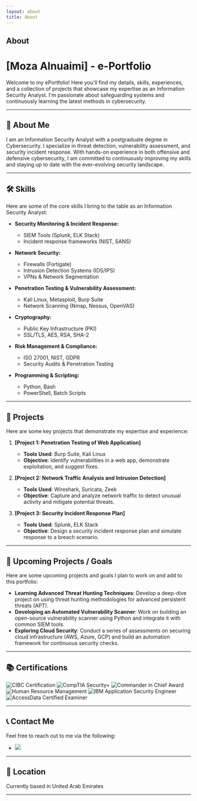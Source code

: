 ```yaml
---
layout: about
title: About
---
```


## About

# **[Moza Alnuaimi] - e-Portfolio**

Welcome to my ePortfolio! Here you'll find my details, skills, experiences, and a collection of projects that showcase my expertise as an Information Security Analyst. I'm passionate about safeguarding systems and continuously learning the latest methods in cybersecurity.

---

## 📖 **About Me**
I am an Information Security Analyst with a postgraduate degree in Cybersecurity. I specialize in threat detection, vulnerability assessment, and security incident response. With hands-on experience in both offensive and defensive cybersecurity, I am committed to continuously improving my skills and staying up to date with the ever-evolving security landscape.

---

## 🛠️ **Skills**
Here are some of the core skills I bring to the table as an Information Security Analyst:

- **Security Monitoring & Incident Response:**
  - SIEM Tools (Splunk, ELK Stack)
  - Incident response frameworks (NIST, SANS)
  
- **Network Security:**
  - Firewalls (Fortigate)
  - Intrusion Detection Systems (IDS/IPS)
  - VPNs & Network Segmentation

- **Penetration Testing & Vulnerability Assessment:**
  - Kali Linux, Metasploit, Burp Suite
  - Network Scanning (Nmap, Nessus, OpenVAS)

- **Cryptography:**
  - Public Key Infrastructure (PKI)
  - SSL/TLS, AES, RSA, SHA-2
  
- **Risk Management & Compliance:**
  - ISO 27001, NIST, GDPR
  - Security Audits & Penetration Testing

- **Programming & Scripting:**
  - Python, Bash
  - PowerShell, Batch Scripts

---

## 📂 **Projects**
Here are some key projects that demonstrate my expertise and experience:

1. **[Project 1: Penetration Testing of Web Application]**  
   - **Tools Used**: Burp Suite, Kali Linux  
   - **Objective**: Identify vulnerabilities in a web app, demonstrate exploitation, and suggest fixes.  
  

2. **[Project 2: Network Traffic Analysis and Intrusion Detection]**  
   - **Tools Used**: Wireshark, Suricata, Zeek  
   - **Objective**: Capture and analyze network traffic to detect unusual activity and mitigate potential threats.  
  

3. **[Project 3: Security Incident Response Plan]**  
   - **Tools Used**: Splunk, ELK Stack  
   - **Objective**: Design a security incident response plan and simulate response to a breach scenario.  
 

---

## 🎯 **Upcoming Projects / Goals**
Here are some upcoming projects and goals I plan to work on and add to this portfolio:

- **Learning Advanced Threat Hunting Techniques**: Develop a deep-dive project on using threat hunting methodologies for advanced persistent threats (APT).
- **Developing an Automated Vulnerability Scanner**: Work on building an open-source vulnerability scanner using Python and integrate it with common SIEM tools.
- **Exploring Cloud Security**: Conduct a series of assessments on securing cloud infrastructure (AWS, Azure, GCP) and build an automation framework for continuous security checks.

---

## 📚 **Certifications**
<div>
    <img src="https://img.shields.io/badge/-Certified_International_Board_of_Cybersecurity-006400?&style=for-the-badge&logo=generic&logoColor=white" alt="CIBC Certification" title="Certified International Board of Cybersecurity"/>
    <img src="https://img.shields.io/badge/-CompTIA_Security%2B-FF0000?&style=for-the-badge&logo=CompTIA&logoColor=white" alt="CompTIA Security+" title="CompTIA Security+" />
    <img src="https://img.shields.io/badge/-The_Office_of_the_Commander_in_Chief_Award-003366?&style=for-the-badge&logo=generic&logoColor=white" alt="Commander in Chief Award" title="Commander in Chief Award" />
    <img src="https://img.shields.io/badge/-International_and_Strategic_Human_Resource_Management-007ACC?&style=for-the-badge&logo=generic&logoColor=white" alt="Human Resource Management" title="International and Strategic Human Resource Management" />
    <img src="https://img.shields.io/badge/-IBM_Application_Security_Engineer_Mastery-0055A5?&style=for-the-badge&logo=IBM&logoColor=white" alt="IBM Application Security Engineer" title="IBM Application Security Engineer Mastery" />
    <img src="https://img.shields.io/badge/-AccessData_Certified_Examiner_v6-000000?&style=for-the-badge&logo=generic&logoColor=white" alt="AccessData Certified Examiner" title="AccessData Certified Examiner v6" />
</div>



---

## 📞 **Contact Me**
Feel free to reach out to me via the following:

-  <a href="https://www.linkedin.com/in/moza-alnuaimi-b6a887223?utm_source=share&utm_campaign=share_via&utm_content=profile&utm_medium=ios_app"><img src="https://img.shields.io/badge/-LinkedIn-0072b1?&style=for-the-badge&logo=linkedin&logoColor=white" /></a>


---

## 📍 **Location**
Currently based in United Arab Emirates

---


